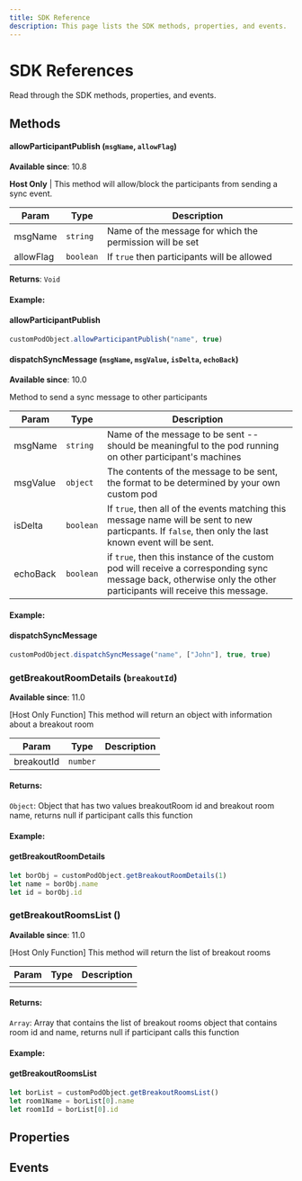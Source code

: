 ```yaml
---
title: SDK Reference
description: This page lists the SDK methods, properties, and events.  
---
```


# SDK References

Read through the SDK methods, properties, and events. 

## Methods

    
  #### allowParticipantPublish (`msgName`, `allowFlag`)
  **Available since**: 10.8
  
  **Host Only** | This method will allow/block the participants from sending a sync event. 
  
  
  | Param   | Type  | Description  |
  | ------ | ------------------- | ------------ |
  | msgName  | `string` | Name of the message for which the permission will be set |
  | allowFlag | `boolean` | If `true` then participants will be allowed     |
  
  **Returns**: `Void`
  #### Example:
  
  <CodeBlock slots="heading, code" languages="JavaScript"/>
  
  #### allowParticipantPublish
  
  ```javascript
  customPodObject.allowParticipantPublish("name", true)
  ```

  
  #### dispatchSyncMessage (`msgName`, `msgValue`, `isDelta`, `echoBack`)
  **Available since**: 10.0
  
  Method to send a sync message to other participants
  
  
  | Param  | Type                | Description  |
  | ------ | ------------------- | ------------ |
  | msgName  | `string` | Name of the message to be sent -- should be meaningful to the pod running on other participant's machines |
  | msgValue | `object` | The contents of the message to be sent, the format to be determined by your own custom pod     |
  | isDelta | `boolean` | If `true`, then all of the events matching this message name will be sent to new particpants. If `false`, then only the last known event will be sent.     |
  | echoBack | `boolean` | if `true`, then this instance of the custom pod will receive a corresponding sync message back, otherwise only the other participants will receive this message.     |
  
  #### Example:
  
  <CodeBlock slots="heading, code" languages="JavaScript"/>
  
  #### dispatchSyncMessage
  
  ```javascript
  customPodObject.dispatchSyncMessage("name", ["John"], true, true)
  ```
  
  ### getBreakoutRoomDetails (`breakoutId`)
  **Available since**: 11.0
  
  [Host Only Function] This method will return an object with information about a breakout room
  
  | Param      | Type     | Description |
  |------------|----------|-------------|
  | breakoutId | `number` |             |
  
  #### Returns:
  
  `Object`: Object that has two values breakoutRoom id and breakout room name, returns null if participant calls this function
  
  #### Example:
  
  <CodeBlock slots="heading, code" languages="JavaScript"/>
  
  #### getBreakoutRoomDetails
  
  ```javascript
  let borObj = customPodObject.getBreakoutRoomDetails(1)
  let name = borObj.name
  let id = borObj.id
  ```

  ### getBreakoutRoomsList ()
  **Available since**: 11.0
  
  [Host Only Function] This method will return the list of breakout rooms
  
  | Param | Type   | Description |
  |-------|--------|-------------|
  |       |        |             |
  
  #### Returns:
  
  `Array`: Array that contains the list of breakout rooms object that contains room id and name, returns null if participant calls this function
  
  #### Example:
  
  <CodeBlock slots="heading, code" languages="JavaScript"/>
  
  #### getBreakoutRoomsList
  
  ```javascript
  let borList = customPodObject.getBreakoutRoomsList()
  let room1Name = borList[0].name
  let room1Id = borList[0].id
  ````



## Properties


## Events
